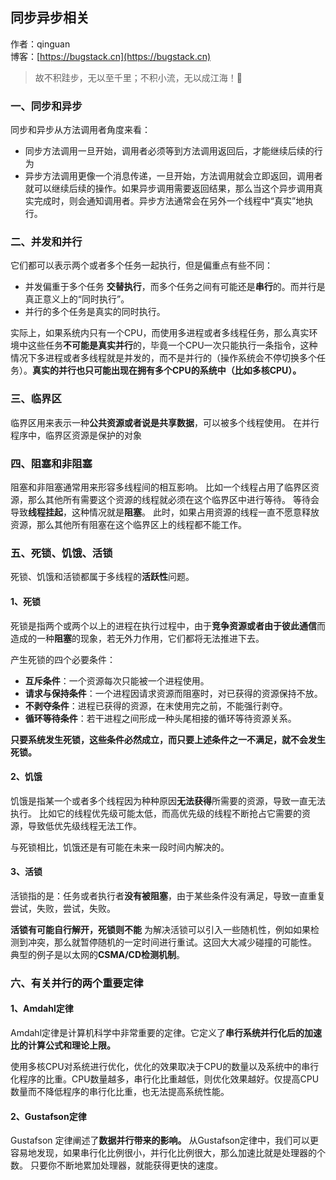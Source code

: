 ## 同步异步相关

作者：qinguan
<br/>博客：[https://bugstack.cn](https://bugstack.cn)

> 故不积跬步，无以至千里；不积小流，无以成江海！🌻

### 一、同步和异步

同步和异步从方法调用者角度来看：
- 同步方法调用一旦开始，调用者必须等到方法调用返回后，才能继续后续的行为
- 异步方法调用更像一个消息传递，一旦开始，方法调用就会立即返回，调用者就可以继续后续的操作。如果异步调用需要返回结果，那么当这个异步调用真实完成时，则会通知调用者。异步方法通常会在另外一个线程中“真实”地执行。

### 二、并发和并行

它们都可以表示两个或者多个任务一起执行，但是偏重点有些不同：
- 并发偏重于多个任务 **交替执行**，而多个任务之间有可能还是**串行**的。而并行是真正意义上的“同时执行”。
- 并行的多个任务是真实的同时执行。

实际上，如果系统内只有一个CPU，而使用多进程或者多线程任务，那么真实环境中这些任务**不可能是真实并行**的，毕竟一个CPU一次只能执行一条指令，这种情况下多进程或者多线程就是并发的，而不是并行的（操作系统会不停切换多个任务）。**真实的并行也只可能出现在拥有多个CPU的系统中（比如多核CPU）。**


### 三、临界区

临界区用来表示一种**公共资源或者说是共享数据**，可以被多个线程使用。
在并行程序中，临界区资源是保护的对象

### 四、阻塞和非阻塞

阻塞和非阻塞通常用来形容多线程间的相互影响。
比如一个线程占用了临界区资源，那么其他所有需要这个资源的线程就必须在这个临界区中进行等待。
等待会导致**线程挂起**，这种情况就是**阻塞**。
此时，如果占用资源的线程一直不愿意释放资源，那么其他所有阻塞在这个临界区上的线程都不能工作。

### 五、死锁、饥饿、活锁

死锁、饥饿和活锁都属于多线程的**活跃性**问题。

#### 1、死锁

死锁是指两个或两个以上的进程在执行过程中，由于**竞争资源或者由于彼此通信**而造成的一种**阻塞**的现象，若无外力作用，它们都将无法推进下去。

产生死锁的四个必要条件：
- **互斥条件**：一个资源每次只能被一个进程使用。
- **请求与保持条件**：一个进程因请求资源而阻塞时，对已获得的资源保持不放。
- **不剥夺条件**：进程已获得的资源，在末使用完之前，不能强行剥夺。
- **循环等待条件**：若干进程之间形成一种头尾相接的循环等待资源关系。

**只要系统发生死锁，这些条件必然成立，而只要上述条件之一不满足，就不会发生死锁。**

#### 2、饥饿

饥饿是指某一个或者多个线程因为种种原因**无法获得**所需要的资源，导致一直无法执行。
比如它的线程优先级可能太低，而高优先级的线程不断抢占它需要的资源，导致低优先级线程无法工作。

与死锁相比，饥饿还是有可能在未来一段时间内解决的。

#### 3、活锁

活锁指的是：任务或者执行者**没有被阻塞**，由于某些条件没有满足，导致一直重复尝试，失败，尝试，失败。 

**活锁有可能自行解开，死锁则不能**
为解决活锁可以引入一些随机性，例如如果检测到冲突，那么就暂停随机的一定时间进行重试。这回大大减少碰撞的可能性。
典型的例子是以太网的**CSMA/CD检测机制**。


### 六、有关并行的两个重要定律

#### 1、Amdahl定律

Amdahl定律是计算机科学中非常重要的定律。它定义了**串行系统并行化后的加速比的计算公式和理论上限。**

使用多核CPU对系统进行优化，优化的效果取决于CPU的数量以及系统中的串行化程序的比重。CPU数量越多，串行化比重越低，则优化效果越好。仅提高CPU数量而不降低程序的串行化比重，也无法提高系统性能。

#### 2、Gustafson定律

Gustafson 定律阐述了**数据并行带来的影响。**
从Gustafson定律中，我们可以更容易地发现，如果串行化比例很小，并行化比例很大，那么加速比就是处理器的个数。
只要你不断地累加处理器，就能获得更快的速度。